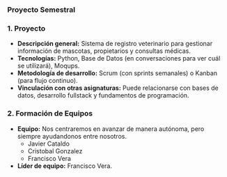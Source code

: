 ### Proyecto Semestral ###

### 1. Proyecto
   - **Descripción general:** Sistema de registro veterinario para gestionar información de mascotas, propietarios y consultas médicas.
   - **Tecnologías:** Python, Base de Datos (en conversaciones para ver cuál se utilizará), Moqups.
   - **Metodología de desarrollo:** Scrum (con sprints semanales) o Kanban (para flujo continuo).
   - **Vinculación con otras asignaturas:** Puede relacionarse con bases de datos, desarrollo fullstack y fundamentos de programación.

### 2. **Formación de Equipos**
   - **Equipo:** Nos centraremos en avanzar de manera autónoma, pero siempre ayudandonos entre nosotros.
      - Javier Cataldo
      - Cristobal Gonzalez
      - Francisco Vera
   - **Líder de equipo:** Francisco Vera.
